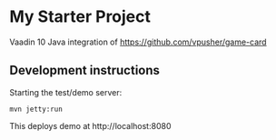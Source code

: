# My Starter Project

Vaadin 10 Java integration of https://github.com/vpusher/game-card

## Development instructions

Starting the test/demo server:
```
mvn jetty:run
```

This deploys demo at http://localhost:8080


